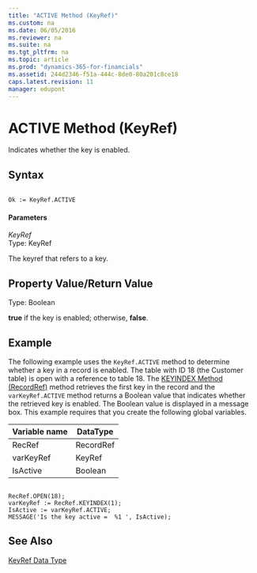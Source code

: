 ```yaml
---
title: "ACTIVE Method (KeyRef)"
ms.custom: na
ms.date: 06/05/2016
ms.reviewer: na
ms.suite: na
ms.tgt_pltfrm: na
ms.topic: article
ms.prod: "dynamics-365-for-financials"
ms.assetid: 244d2346-f51a-444c-8de0-80a201c8ce18
caps.latest.revision: 11
manager: edupont
---
```

# ACTIVE Method (KeyRef)
Indicates whether the key is enabled.  
  
## Syntax  
  
```  
  
Ok := KeyRef.ACTIVE  
```  
  
#### Parameters  
 *KeyRef*  
 Type: KeyRef  
  
 The keyref that refers to a key.  
  
## Property Value/Return Value  
 Type: Boolean  
  
 **true** if the key is enabled; otherwise, **false**.  
  
## Example  
 The following example uses the `KeyRef.ACTIVE` method to determine whether a key in a record is enabled. The table with ID 18 \(the Customer table\) is open with a reference to table 18. The [KEYINDEX Method \(RecordRef\)](devenv-KEYINDEX-Method-RecordRef.md) method retrieves the first key in the record and the `varKeyRef.ACTIVE` method returns a Boolean value that indicates whether the retrieved key is enabled. The Boolean value is displayed in a message box. This example requires that you create the following global variables.  
  
|Variable name|DataType|  
|-------------------|--------------|  
|RecRef|RecordRef|  
|varKeyRef|KeyRef|  
|IsActive|Boolean|  
  
```  
  
RecRef.OPEN(18);  
varKeyRef := RecRef.KEYINDEX(1);  
IsActive := varKeyRef.ACTIVE;  
MESSAGE('Is the key active =  %1 ', IsActive);  
```  
  
## See Also  
 [KeyRef Data Type](KeyRef-Data-Type.md)
